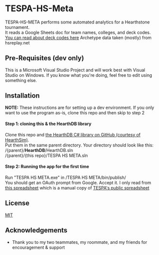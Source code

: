 # TESPA-HS-Meta

TESPA-HS-META performs some automated analytics for a Hearthstone tournament.\
It reads a Google Sheets doc for team names, colleges, and deck codes.
[You can read about deck codes here](https://hearthsim.info/docs/deckstrings/)
Archetype data taken (mostly) from hsreplay.net

## Pre-Requisites (dev only)
This is a Microsoft Visual Studio Project and will work best with Visual Studio on Windows. If you know what you're doing, feel free to edit using something else.

## Installation

**NOTE:** These instructions are for setting up a dev environment. If you only want to use the program as-is, clone this repo and then skip to step 2

#### Step 1: cloning this & the HearthDB library
Clone this repo and [the HearthDB C# library on GitHub (courtesy of HearthSim)](https://github.com/HearthSim/HearthDb).\
Put them in the same parent directory. Your directory should look like this: \
/{parent}/**HearthDB**/HearthDB.sln\
/{parent}/{this repo}/TESPA HS META.sln


#### Step 2: Running the app for the first time
Run "TESPA HS META.exe" in /TESPA HS META/bin/publish/ \
You should get an OAuth prompt from Google. Accept it. I only read from [this spreadsheet](https://docs.google.com/spreadsheets/d/e/2PACX-1vSFlA6LIYylbC7t2l9u1FWMfFU950V-henjF-jgEyD75lV4kkSBcymriRgW4_PtrkhmCSmnKcEX-KxU/pubhtml) which is a manual copy of [TESPA's public spreadsheet](https://docs.google.com/spreadsheets/d/e/2PACX-1vRXjPL95ONrvuvlfH1nfDeMMr6UkfxeoOCGcJ-w_AaSgV8-pQpzw90dZLGMYLV03wf8hGQqoU8St7WJ/pubhtml)




## License
[MIT](https://choosealicense.com/licenses/mit/)

## Acknowledgements
* Thank you to my two teammates, my roommate, and my friends for encouragement & support
